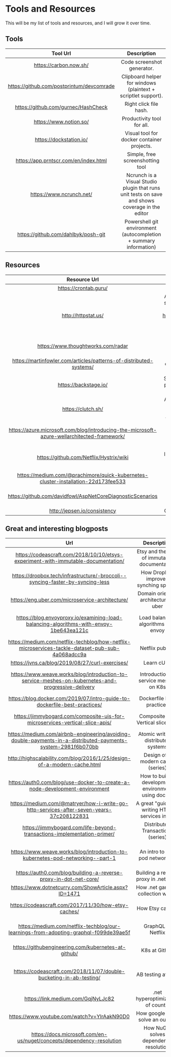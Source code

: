 # Tools and Resources
This will be my list of tools and resources, and I will grow it over time.

## Tools
| Tool Url | Description |
| :------: | :----------: |
| https://carbon.now.sh/ | Code screenshot generator.   |
| https://github.com/postprintum/devcomrade   | Clipboard helper for windows (plaintext + scriptlet support). |
| https://github.com/gurnec/HashCheck | Right click file hash.|
| https://www.notion.so/ | Productivity tool for all. |
| https://dockstation.io/ | Visual tool for docker container projects. |
| https://app.prntscr.com/en/index.html | Simple, free screenshotting tool |
|https://www.ncrunch.net/ |Ncrunch is a Visual Studio plugin that runs unit tests on save and shows coverage in the editor|
|https://github.com/dahlbyk/posh-git| Powershell git environment (autocompletion + summary information)|

## Resources
| Resource Url | Description |
| :----------: | :---------: |
| https://crontab.guru/ | Crontab helper.|
| http://httpstat.us/ | Awesome api to test statuscode handling – just request http://httpstat.us/418 or any other (Supported) status code. |
| https://www.thoughtworks.com/radar | Thoughtworks technology radar |
|https://martinfowler.com/articles/patterns-of-distributed-systems/ |Patterns of distributed systems (series)|
|https://backstage.io/ |Spotify backstage, a platform for building developer portals|
|https://clutch.sh/ |Another platform for building developer portals and workflows (by Lyft)|
|https://azure.microsoft.com/blog/introducing-the-microsoft-azure-wellarchitected-framework/ |Microsft well architecture framework|
|https://github.com/Netflix/Hystrix/wiki| Netflix resiliency library, read the wiki to learn about resiliency|
|https://medium.com/@prachimore/quick-kubernetes-cluster-installation-22d173fee533| K8s installation cheatsheet|
|https://github.com/davidfowl/AspNetCoreDiagnosticScenarios| Best practices of async/await .net Core|
|http://jepsen.io/consistency| Consistency models|

## Great and interesting blogposts
| Url | Description | Tags |
| :-: | :---------: | :--: | 
| https://codeascraft.com/2018/10/10/etsys-experiment-with-immutable-documentation/ |Etsy and the idea of immutable documentation| Idea |
|https://dropbox.tech/infrastructure/-broccoli--syncing-faster-by-syncing-less |How DropBox improved synching speeds| Optimization, Syncing |
|https://eng.uber.com/microservice-architecture/ | Domain oriented architecture at uber | Architecture, Distributed systems |
|https://blog.envoyproxy.io/examining-load-balancing-algorithms-with-envoy-1be643ea121c | Load balancing algorithms with envoy| Load Balancing, Distributed Systems|
|https://medium.com/netflix-techblog/how-netflix-microservices-tackle-dataset-pub-sub-4a068adcc9a |Netflix pubsub| Eventing, Distributed Systems|
|https://jvns.ca/blog/2019/08/27/curl-exercises/| Learn cURL| HTTP, REST|
|https://www.weave.works/blog/introduction-to-service-meshes-on-kubernetes-and-progressive-delivery| Introduction to service meshes on K8s| Distributed Systems, Kubernetes, Networking|
|https://blog.docker.com/2019/07/intro-guide-to-dockerfile-best-practices/| Dockerfile best practices| Docker, Best Practices |
|https://jimmybogard.com/composite-uis-for-microservices-vertical-slice-apis/| Composite UIs, Vertical slice apis| Distributed Systems, Architecture|
|https://medium.com/airbnb-engineering/avoiding-double-payments-in-a-distributed-payments-system-2981f6b070bb |Atomic writes in distributed systems | Distributed Systems, Transactions|
|http://highscalability.com/blog/2016/1/25/design-of-a-modern-cache.html| Design of a modern cache (series)| Distributed Systems, Caching |
|https://auth0.com/blog/use-docker-to-create-a-node-development-environment |How to build a development environment using docker| Docker, Node |
|https://medium.com/@matryer/how-i-write-go-http-services-after-seven-years-37c208122831| A great "guide" to writing HTTP services in Go| Go, REST, Best Practices |
|https://jimmybogard.com/life-beyond-transactions-implementation-primer/| Distributed Transactions (series)| Distributed Systems, Transactions |
|https://www.weave.works/blog/introduction-to-kubernetes-pod-networking--part-1| An intro to K8s pod networking| Kubernetes, Networking, Distributed Systems |
|https://auth0.com/blog/building-a-reverse-proxy-in-dot-net-core/| Building a reverse proxy in .net Core| .Net, Networking |
|https://www.dotnetcurry.com/ShowArticle.aspx?ID=1471| How .net garbage collection works| .Net |
|https://codeascraft.com/2017/11/30/how-etsy-caches/| How Etsy caches | Caching, Distributed Systems |
|https://medium.com/netflix-techblog/our-learnings-from-adopting-graphql-f099de39ae5f| GraphQL at Netflix| GraphQL, Storage, REST|
|https://githubengineering.com/kubernetes-at-github/ |K8s at Github| Kubernetes, Distributed Systems|
|https://codeascraft.com/2018/11/07/double-bucketing-in-ab-testing/ |AB testing at Etsy| Distributed Systems, Networking, Testing |
|https://link.medium.com/GqjNyLJc82| .net hyperoptimization of count()| .Net |
|https://www.youtube.com/watch?v=YlrAakN90D0 | How google SREs solve an outage | Best Practices|
|https://docs.microsoft.com/en-us/nuget/concepts/dependency-resolution| How NuGet solves dependency resolution| .Net, NuGet |
